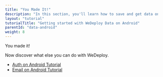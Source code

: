 ```yaml
---
title: "You Made It!"
description: "In this section, you'll learn how to save and get data on Android using the WeDeploy API Client."
layout: "tutorial"
tutorialTitle: "Getting started with WeDeploy Data on Android"
parentId: "data-android"
weight: 8
---
```


<div class="notfound">
	<div class="notfound-icon">
		<span class="icon-16-thumb-up"></span>
	</div>
	<p class="notfound-text">You made it!</p>
	<p>Now discover what else you can do with WeDeploy.</p>
	<ul class="checklist">
		<li><a href="/tutorials/auth-android/get-started/">Auth on Android Tutorial</a></li>
		<li><a href="/tutorials/email-android/get-started/">Email on Android Tutorial</a></li>
	</ul>
</div>
